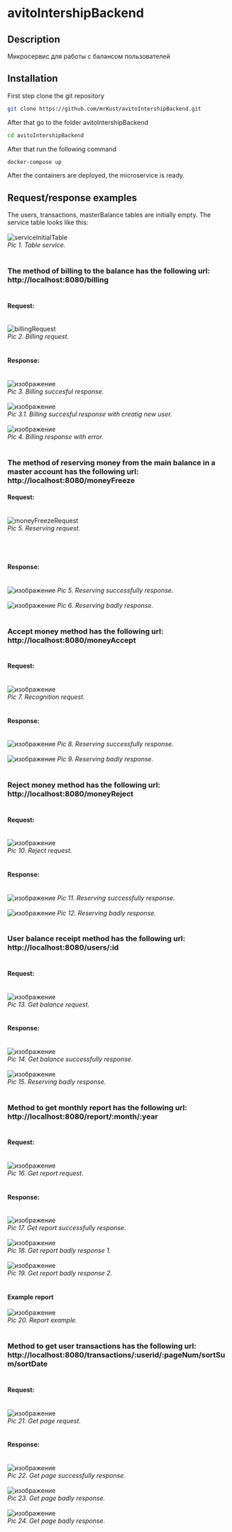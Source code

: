 # avitoIntershipBackend

## Description
Микросервис для работы с балансом пользователей

## Installation
First step clone the git repository
```bash
git clone https://github.com/mrKust/avitoIntershipBackend.git
```

After that go to the folder avitoIntershipBackend
```bash
cd avitoIntershipBackend
```

After that run the following command
```bash
docker-compose up 
```

After the containers are deployed, the microservice is ready.

## Request/response examples

The users, transactions, masterBalance tables are initially empty. The service table looks like this:<br><br>
![serviceInitialTable](https://user-images.githubusercontent.com/45081619/201553901-f49fd332-1453-412d-aa99-747e4866d2d0.png)<br> *Pic 1. Table service.* <br><br>

### The method of billing to the balance has the following url: http://localhost:8080/billing <br><br>
#### Request:<br><br>
![billingRequest](https://user-images.githubusercontent.com/45081619/201554334-0d65e4d9-9dfc-4f66-89c5-42888cef068d.png)
<br> *Pic 2. Billing request.* <br><br>
#### Response:<br><br>
![изображение](https://user-images.githubusercontent.com/45081619/201555690-41b8103e-813d-4d5a-87af-62dc5279781c.png)
<br> *Pic 3. Billing succesful response.* <br><br>
![изображение](https://user-images.githubusercontent.com/45081619/201653801-4e0d56a0-4dbc-45e6-8d0e-de6238b72de4.png)
<br> *Pic 3.1. Billing succesful response with creatig new user.* <br><br>
![изображение](https://user-images.githubusercontent.com/45081619/201632684-5acca833-e7e8-4c81-ab97-d98b013eaea7.png)
<br> *Pic 4. Billing response with error.* <br><br>

### The method of reserving money from the main balance in a master account has the following url: http://localhost:8080/moneyFreeze
#### Request:<br><br>
![moneyFreezeRequest](https://user-images.githubusercontent.com/45081619/201554458-4eead1d4-c7cf-42fa-9c6c-c80385956e0f.png)
<br>*Pic 5. Reserving request.* <br><br>
<br><br>
#### Response:<br><br>
![изображение](https://user-images.githubusercontent.com/45081619/201633193-d3b74f34-8f6d-4535-a2fc-3e5c3116540e.png)
*Pic 5. Reserving successfully response.* <br><br>
![изображение](https://user-images.githubusercontent.com/45081619/201633756-7c67adcd-c7e8-4498-a70e-d7022f6fda16.png)
*Pic 6. Reserving badly response.* <br><br>

### Accept money method has the following url: http://localhost:8080/moneyAccept <br><br>
#### Request:<br><br>
![изображение](https://user-images.githubusercontent.com/45081619/201554827-16a809b2-d250-42b9-800e-c55c36cf1633.png)
<br> *Pic 7. Recognition request.* <br><br>
#### Response:<br><br>
![изображение](https://user-images.githubusercontent.com/45081619/201634248-e115141e-0ced-4851-9928-1eb7f851855f.png)
*Pic 8. Reserving successfully response.* <br><br>
![изображение](https://user-images.githubusercontent.com/45081619/201634414-b044016e-5261-4777-a6b7-f97c3973fd26.png)
*Pic 9. Reserving badly response.* <br><br>

### Reject money method has the following url: http://localhost:8080/moneyReject <br><br>
#### Request:<br><br>
![изображение](https://user-images.githubusercontent.com/45081619/201636135-8d140755-a57b-4fd2-9dd1-e898a419f32a.png)
<br> *Pic 10. Reject request.* <br><br>
#### Response:<br><br>
![изображение](https://user-images.githubusercontent.com/45081619/201636917-bc62ba5d-e381-4cec-86f8-a4c2ef1fb5e8.png)
*Pic 11. Reserving successfully response.* <br><br>
![изображение](https://user-images.githubusercontent.com/45081619/201636774-c413f104-0108-4971-895f-fff3da5b8746.png)
*Pic 12. Reserving badly response.* <br><br>

### User balance receipt method has the following url: http://localhost:8080/users/:id <br><br>
#### Request:<br><br>
![изображение](https://user-images.githubusercontent.com/45081619/201554944-2cc88558-0835-438c-b429-ca1c3e3c6ad0.png)
<br> *Pic 13. Get balance request.* <br><br>
#### Response:<br><br>
![изображение](https://user-images.githubusercontent.com/45081619/201554981-a82dcb3c-a1eb-4b2a-bae2-e18cb9e01c8f.png)
<br> *Pic 14. Get balance successfully response.* <br><br>
![изображение](https://user-images.githubusercontent.com/45081619/201634564-35a5ee8b-e79f-4e41-a1ea-8e0537b57e11.png)
<br> *Pic 15. Reserving badly response.* <br><br>

### Method to get monthly report has the following url: http://localhost:8080/report/:month/:year <br><br>
#### Request:<br><br>
![изображение](https://user-images.githubusercontent.com/45081619/201555091-db058c0b-80a6-4d86-9106-5f50ef9b99e4.png)
<br> *Pic 16. Get report request.* <br><br>
#### Response:<br><br>
![изображение](https://user-images.githubusercontent.com/45081619/201555107-d1eb8c58-2a9e-4e3c-91db-f4b9c52b2b76.png)
<br> *Pic 17. Get report successfully response.* <br><br>
![изображение](https://user-images.githubusercontent.com/45081619/201634889-abf329cf-2ab0-462f-9644-82a9e95fccfe.png)
<br> *Pic 18. Get report badly response 1.* <br><br>
![изображение](https://user-images.githubusercontent.com/45081619/201635037-47da9163-45c1-4481-bb27-87495f19fb8d.png)
<br> *Pic 19. Get report badly response 2.* <br><br>
#### Example report
![изображение](https://user-images.githubusercontent.com/45081619/201555375-f430e321-7a01-4339-8c75-47c815053747.png)<br>
*Pic 20. Report example.* <br><br>

### Method to get user transactions has the following url: http://localhost:8080/transactions/:userid/:pageNum/sortSum/sortDate <br><br>
#### Request:<br><br>
![изображение](https://user-images.githubusercontent.com/45081619/201555193-dbc1a997-4461-4c4c-96ab-11525d4cb407.png)
<br> *Pic 21. Get page request.* <br><br>
#### Response:<br><br>
![изображение](https://user-images.githubusercontent.com/45081619/201635380-df8dca32-d960-4d4b-95ce-b362376a8339.png)
<br> *Pic 22. Get page successfully response.* <br><br>
![изображение](https://user-images.githubusercontent.com/45081619/201635380-df8dca32-d960-4d4b-95ce-b362376a8339.png)
<br> *Pic 23. Get page badly response.* <br><br>
![изображение](https://user-images.githubusercontent.com/45081619/201635794-8f743a21-6a7c-4e80-b9d5-6f601ee7a1a9.png)
<br> *Pic 24. Get page badly response.* <br><br>
